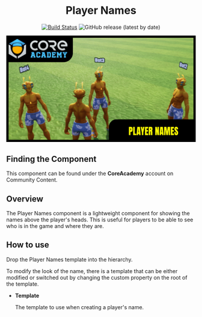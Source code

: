 <div align="center">

# Player Names

[![Build Status](https://github.com/ManticoreGamesInc/CC-Player-Names/workflows/CI/badge.svg)](https://github.com/ManticoreGamesInc/CC-Player-Names/actions/workflows/ci.yml?query=workflow%3ACI%29)
![GitHub release (latest by date)](https://img.shields.io/github/v/release/ManticoreGamesInc/CC-Player-Names?style=plastic)

![Preview](/Screenshots/Main.png)

</div>

## Finding the Component

This component can be found under the **CoreAcademy** account on Community Content.

## Overview

The Player Names component is a lightweight component for showing the names above the player's heads. This is useful for players to be able to see who is in the game and where they are.

## How to use

Drop the Player Names template into the hierarchy.

To modify the look of the name, there is a template that can be either modified or switched out by changing the custom property on the root of the template.

- **Template**

	The template to use when creating a player's name.
